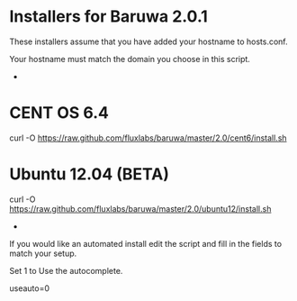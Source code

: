 Installers for Baruwa 2.0.1
=========

These installers assume that you have added your hostname to hosts.conf.

Your hostname must match the domain you choose in this script.

-

CENT OS 6.4
=========
curl -O https://raw.github.com/fluxlabs/baruwa/master/2.0/cent6/install.sh

Ubuntu 12.04 (BETA)
=========
curl -O https://raw.github.com/fluxlabs/baruwa/master/2.0/ubuntu12/install.sh

-
If you would like an automated install edit the script and fill in the fields to match your setup.

Set 1 to Use the autocomplete.

useauto=0


